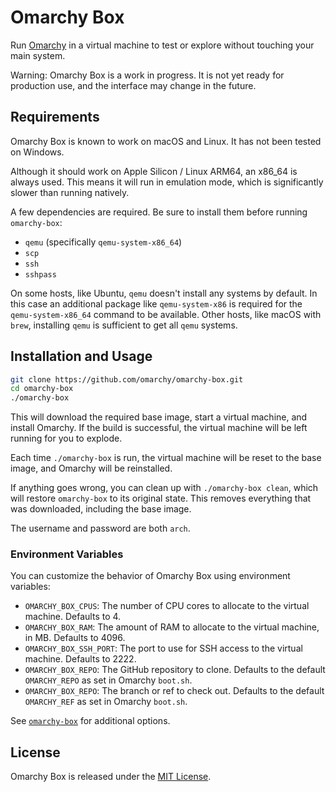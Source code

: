 # Omarchy Box

Run [Omarchy](https://omarchy.org/) in a virtual machine to test or explore without touching your main system.

Warning: Omarchy Box is a work in progress. It is not yet ready for production use, and the interface may change in the future.

## Requirements

Omarchy Box is known to work on macOS and Linux. It has not been tested on Windows.

Although it should work on Apple Silicon / Linux ARM64, an x86_64 is always used. This means it will run in emulation mode, which is significantly slower than running natively.

A few dependencies are required. Be sure to install them before running `omarchy-box`:
- `qemu` (specifically `qemu-system-x86_64`)
- `scp`
- `ssh`
- `sshpass`

On some hosts, like Ubuntu, `qemu` doesn't install any systems by default. In this case an additional package like `qemu-system-x86` is required for the `qemu-system-x86_64` command to be available. Other hosts, like macOS with `brew`, installing `qemu` is sufficient to get all `qemu` systems.

## Installation and Usage

```bash
git clone https://github.com/omarchy/omarchy-box.git
cd omarchy-box
./omarchy-box
```

This will download the required base image, start a virtual machine, and install Omarchy. If the build is successful, the virtual machine will be left running for you to explode.

Each time `./omarchy-box` is run, the virtual machine will be reset to the base image, and Omarchy will be reinstalled.

If anything goes wrong, you can clean up with `./omarchy-box clean`, which will restore `omarchy-box` to its original state. This removes everything that was downloaded, including the base image.

The username and password are both `arch`.

### Environment Variables
You can customize the behavior of Omarchy Box using environment variables:
- `OMARCHY_BOX_CPUS`: The number of CPU cores to allocate to the virtual machine. Defaults to 4.
- `OMARCHY_BOX_RAM`: The amount of RAM to allocate to the virtual machine, in MB. Defaults to 4096.
- `OMARCHY_BOX_SSH_PORT`: The port to use for SSH access to the virtual machine. Defaults to 2222.
- `OMARCHY_BOX_REPO`: The GitHub repository to clone. Defaults to the default `OMARCHY_REPO` as set in Omarchy `boot.sh`.
- `OMARCHY_BOX_REPO`: The branch or ref to check out. Defaults to the default `OMARCHY_REF` as set in Omarchy `boot.sh`.

See [`omarchy-box`](./omarchy-box) for additional options.

## License

Omarchy Box is released under the [MIT License](https://opensource.org/licenses/MIT).
